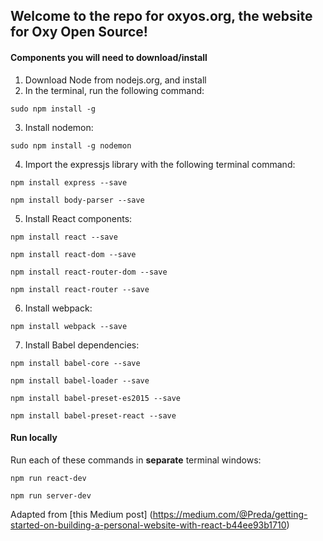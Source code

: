 ## Welcome to the repo for oxyos.org, the website for Oxy Open Source!

#### Components you will need to download/install 

1. Download Node from nodejs.org, and install
2. In the terminal, run the following command:

`sudo npm install -g`

3. Install nodemon:

`sudo npm install -g nodemon`

4. Import the expressjs library with the following terminal command:

`npm install express --save` 

`npm install body-parser --save`

5. Install React components:

`npm install react --save`

`npm install react-dom --save`

`npm install react-router-dom --save`

`npm install react-router --save`

6. Install webpack:

`npm install webpack --save`

7. Install Babel dependencies:

`npm install babel-core --save`

`npm install babel-loader --save`

`npm install babel-preset-es2015 --save`

`npm install babel-preset-react --save`


#### Run locally
Run each of these commands in **separate** terminal windows:

`npm run react-dev`

`npm run server-dev`



Adapted from [this Medium post] (https://medium.com/@Preda/getting-started-on-building-a-personal-website-with-react-b44ee93b1710)

